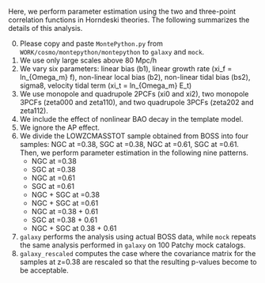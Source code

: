 
Here, we perform parameter estimation using the two and three-point correlation functions in Horndeski theories. The following summarizes the details of this analysis.

0. Please copy and paste `MontePython.py` from `WORK/cosmo/montepython/montepython` to `galaxy` and `mock`.
1. We use only large scales above 80 Mpc/h
2. We vary six parameters: linear bias (b1), linear growth rate (xi_f = ln_{Omega_m} f), non-linear local bias (b2), non-linear tidal bias (bs2), sigma8, velocity tidal term (xi_t = ln_{Omega_m} E_t)
3. We use monopole and quadrupole 2PCFs (xi0 and xi2), two monopole 3PCFs (zeta000 and zeta110), and two quadrupole 3PCFs (zeta202 and zeta112).
4. We include the effect of nonlinear BAO decay in the template model.
5. We ignore the AP effect.
6. We divide the LOWZCMASSTOT sample obtained from BOSS into four samples: NGC at =0.38, SGC at =0.38, NGC at =0.61, SGC at =0.61. Then, we perform parameter estimation in the following nine patterns.
    - NGC at =0.38
    - SGC at =0.38
    - NGC at =0.61
    - SGC at =0.61
    - NGC + SGC at =0.38
    - NGC + SGC at =0.61
    - NGC at =0.38 + 0.61
    - SGC at =0.38 + 0.61
    - NGC + SGC at 0.38 + 0.61
7. `galaxy` performs the analysis using actual BOSS data, while `mock` repeats the same analysis performed in `galaxy` on 100 Patchy mock catalogs.
8. `galaxy_rescaled` computes the case where the covariance matrix for the samples at z=0.38 are rescaled so that the resulting p-values become to be acceptable.

